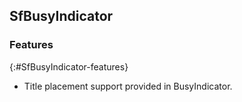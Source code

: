 ## SfBusyIndicator

### Features
{:#SfBusyIndicator-features} 

* Title placement support provided in BusyIndicator.